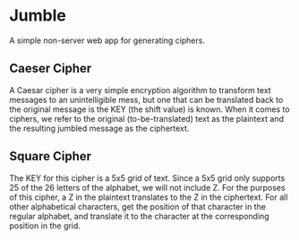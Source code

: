 # Jumble
A simple non-server web app for generating ciphers.

## Caeser Cipher
A Caesar cipher is a very simple encryption algorithm to transform text messages to an unintelligible mess, but one that can be translated back to the original message is the KEY (the shift value) is known. When it comes to ciphers, we refer to the original (to-be-translated) text as the plaintext and the resulting jumbled message as the ciphertext.  

## Square Cipher
The KEY for this cipher is a 5x5 grid of text. Since a 5x5 grid only supports 25 of the 26 letters of the alphabet, we will not include Z. For the purposes of this cipher, a Z in the plaintext translates to the Z in the ciphertext. For all other alphabetical characters, get the position of that character in the regular alphabet, and translate it to the character at the corresponding position in the grid.  
